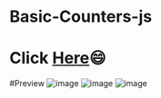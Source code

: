 # Basic-Counters-js
# Click <a href="https://shabari02.github.io/Basic-Counters-js/">Here</a>😄

#Preview
![image](https://user-images.githubusercontent.com/83392438/181843965-2b7303e8-ec15-45c3-8aec-2b5728f2be59.png)
![image](https://user-images.githubusercontent.com/83392438/181844018-41858ce1-7ea2-47bb-8487-5457e0c9c959.png)
![image](https://user-images.githubusercontent.com/83392438/181844021-765ca8ab-1b9a-442f-b981-e44a0f0d9a1f.png)
